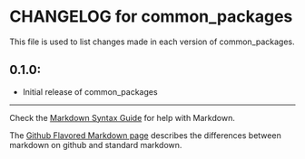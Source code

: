 # CHANGELOG for common_packages

This file is used to list changes made in each version of common_packages.

## 0.1.0:

* Initial release of common_packages

- - -
Check the [Markdown Syntax Guide](http://daringfireball.net/projects/markdown/syntax) for help with Markdown.

The [Github Flavored Markdown page](http://github.github.com/github-flavored-markdown/) describes the differences between markdown on github and standard markdown.
